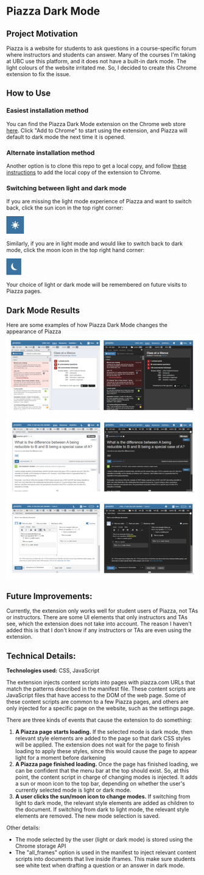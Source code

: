# Piazza Dark Mode

## Project Motivation
Piazza is a website for students to ask questions in a course-specific forum where instructors and students can answer. Many of the
courses I'm taking at UBC use this platform, and it does not have a built-in dark mode. The light colours of the website irritated me. 
So, I decided to create this Chrome extension to fix the issue.

## How to Use
### Easiest installation method
You can find the Piazza Dark Mode extension on the Chrome web store
[here](https://chrome.google.com/webstore/detail/piazza-dark-mode/ogocfhdkkiikncecdelajkgnhnbpcdfp). Click "Add to Chrome"
to start using the extension, and Piazza will default to dark mode the next time it is opened. 

### Alternate installation method
Another option is to clone this repo to get a local copy, and follow 
[these instructions](https://developer.chrome.com/docs/extensions/get-started/tutorial/hello-world#load-unpacked) to add the local copy
of the extension to Chrome. 

### Switching between light and dark mode

If you are missing the light mode experience of Piazza and want to switch back, click the sun icon in the top right corner:

![Sun icon](images/sun-button.png)

Similarly, if you are in light mode and would like to switch back to dark mode, click the moon icon in the top right hand corner:

![Moon icon](images/moon-button.png)

Your choice of light or dark mode will be remembered on future visits to Piazza pages.

## Dark Mode Results

Here are some examples of how Piazza Dark Mode changes the appearance of Piazza
![Dark Mode Results 1](images/results-1.png)
![Dark Mode Results 2](images/results-2.png)
![Dark Mode Results 3](images/results-3.png)


## Future Improvements:
Currently, the extension only works well for student users of Piazza, not TAs or instructors. There are some UI elements that only instructors and TAs see, which the extension does not take into account. The reason I haven't added this is that I don't know if any instructors or TAs are even using the extension. 

## Technical Details:

**Technologies used:** CSS, JavaScript

The extension injects content scripts into pages with piazza.com URLs that match the patterns described in the manifest file. These content scripts are JavaScript
files that have access to the DOM of the web page. Some of these content scripts are common to a few Piazza pages, and others 
are only injected for a specific page on the website, such as the settings page.

There are three kinds of events that cause the extension to do something: 
1. **A Piazza page starts loading.** If the selected mode is dark mode, then relevant style elements are added to the page
so that dark CSS styles will be applied. The extension does not wait for the page to finish loading to apply these styles, 
since this would cause the page to appear light for a moment before darkening
2. **A Piazza page finished loading.** Once the page has finished loading, we can be confident that the menu bar at the top should exist.
So, at this point, the content script in charge of changing modes is injected. It adds a sun or moon icon
to the top bar, depending on whether the user's currently selected mode is light or dark mode.
3. **A user clicks the sun/moon icon to change modes.** If switching from light to dark mode, the relevant
style elements are added as children to the document. If switching from dark to light mode, the relevant style elements are removed. The new mode
selection is saved.

Other details:
- The mode selected by the user (light or dark mode) is stored using the Chrome storage API
- The "all_frames" option is used in the manifest to inject relevant
content scripts into documents that live inside iframes. This make sure students see white text when drafting a question 
or an answer in dark mode.


